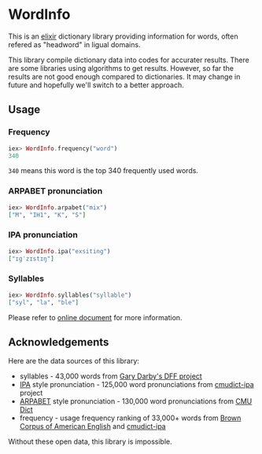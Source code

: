 # WordInfo

This is an [elixir] dictionary library providing information for words, often refered as "headword" in ligual domains.

This library compile dictionary data into codes for accurater results. There are some libraries using algorithms to get results. However, so far the results are not good enough compared to dictionaries. It may change in future and hopefully we'll switch to a better approach.

## Usage

### Frequency

```elixir
iex> WordInfo.frequency("word")
340
```

`340` means this word is the top 340 frequently used words.

### ARPABET pronunciation

```elixir
iex> WordInfo.arpabet("mix")
["M", "IH1", "K", "S"]
```

### IPA pronunciation

```elixir
iex> WordInfo.ipa("exsiting")
["ɪgˈzɪstɪŋ"]
```

### Syllables

```elixir
iex> WordInfo.syllables("syllable")
["syl", "la", "ble"]
```

Please refer to [online document](http://hexdocs.pm/word_info) for more information.


## Acknowledgements

Here are the data sources of this library:

* syllables - 43,000 words from [Gary Darby's DFF project](http://www.delphiforfun.org/programs/Syllables.htm)
* [IPA] style pronunciation - 125,000 word pronunciations from [cmudict-ipa] project
* [ARPABET] style pronunciation - 130,000 word pronunciations from [CMU Dict]
* frequency - usage frequency ranking of 33,000+ words from [Brown Corpus of American English] and [cmudict-ipa]

Without these open data, this library is impossible.

[Elixir]: https://elixir-lang.org
[ARPABET]: https://en.wikipedia.org/wiki/ARPABET
[IPA]: https://en.wiktionary.org/wiki/Wiktionary:IPA_pronunciation_key
[CMU Dict]: http://www.speech.cs.cmu.edu/cgi-bin/cmudict
[Brown Corpus of American English]: https://archive.org/details/BrownCorpus
[cmudict-ipa]: https://github.com/menelik3/cmudict-ipa
